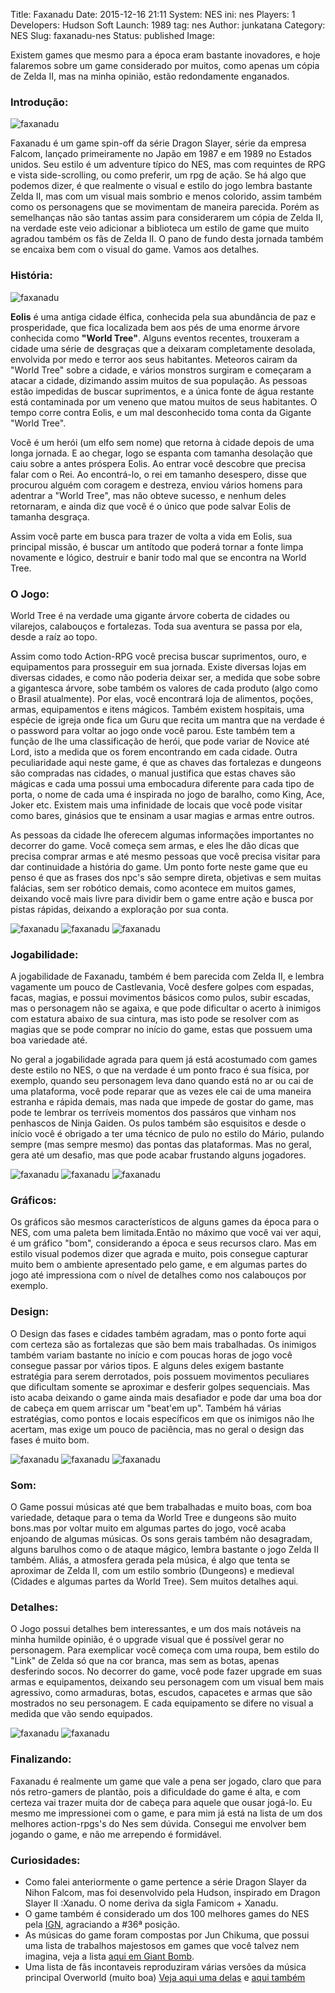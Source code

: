 Title: Faxanadu
Date: 2015-12-16 21:11
System: NES
ini: nes
Players: 1
Developers: Hudson Soft
Launch: 1989
tag: nes
Author: junkatana
Category: NES
Slug: faxanadu-nes
Status: published
Image:


<!-- PELICAN_BEGIN_SUMMARY -->
Existem games que mesmo para a época eram bastante inovadores, e hoje falaremos
sobre um game considerado por muitos, como apenas um cópia de Zelda II, mas
na minha opinião, estão redondamente enganados.
<!-- PELICAN_END_SUMMARY -->

### Introdução:

![faxanadu]([file=faxanadu-1.png])

Faxanadu é um game spin-off da série Dragon Slayer, série da empresa Falcom, lançado primeiramente no Japão em 1987 e em 1989 no Estados unidos. Seu estilo é um adventure
típico do NES, mas com requintes de RPG e vista side-scrolling, ou como preferir, um rpg de ação. Se há algo que podemos dizer, é que realmente o visual e estilo do jogo lembra bastante Zelda II, mas com um visual mais sombrio e menos colorido, assim também como os personagens que se movimentam de maneira parecida. Porém as semelhanças não são tantas assim para considerarem um cópia de Zelda II, na verdade este veio adicionar a biblioteca um estilo de game que muito agradou também os fãs de Zelda II. O pano de fundo desta jornada também se encaixa bem com o visual do game. Vamos aos detalhes.

### História:

![faxanadu]([file=faxanadu-2.png]) 

**Eolis** é uma antiga cidade élfica, conhecida pela sua abundância de paz e prosperidade, que fica localizada bem aos pés de uma enorme árvore conhecida como **"World Tree"**. Alguns eventos recentes, trouxeram a cidade uma série de desgraças que a deixaram completamente desolada, envolvida por medo e terror aos seus habitantes. Meteoros cairam da "World Tree" sobre a cidade, e vários monstros surgiram e começaram a atacar a cidade, dizimando assim muitos de sua população. As pessoas estão impedidas de buscar suprimentos, e a única fonte de água restante está contaminada por um veneno que matou muitos de seus habitantes. O tempo corre contra Eolis, e um mal desconhecido toma conta da Gigante "World Tree".

Você  é um herói (um elfo sem nome) que retorna à cidade depois de uma longa jornada. E ao chegar, logo se espanta com tamanha desolação que caiu sobre a antes próspera Eolis. Ao entrar você descobre que precisa falar com o Rei. Ao encontrá-lo, o rei em tamanho desespero, disse que procurou alguém com coragem e destreza, enviou vários homens para adentrar a "World Tree", mas não obteve sucesso, e nenhum deles retornaram, e ainda diz que você é o único que pode salvar Eolis de tamanha desgraça.

Assim você parte em busca para trazer de volta a vida em Eolis, sua principal missão, é buscar um antítodo que poderá tornar a fonte limpa novamente e lógico, destruir e banir todo mal que se encontra na World Tree.


### O Jogo:

World Tree é na verdade uma gigante árvore coberta de cidades ou vilarejos, calabouços e fortalezas. Toda sua aventura se passa por ela, desde a raíz ao topo.

Assim como todo Action-RPG você precisa buscar suprimentos, ouro, e equipamentos para prosseguir em sua jornada. Existe diversas lojas em diversas cidades, e como não poderia deixar ser, a medida que sobe sobre a gigantesca árvore, sobe também os valores de cada produto (algo como o Brasil atualmente). Por elas, você encontrará loja de alimentos, poções, armas, equipamentos e itens mágicos. Também existem hospitais, uma espécie de igreja onde fica um Guru que recita um mantra que na verdade é o password para voltar ao jogo onde você parou. Este também tem a função de lhe uma classificação de herói, que pode variar de Novice até Lord, isto a medida que os forem encontrando em cada cidade. Outra peculiaridade aqui neste game, é que as chaves das fortalezas e dungeons são compradas nas cidades, o manual justifica que estas chaves são mágicas e cada uma possui uma embocadura diferente para cada tipo de porta, o nome de cada uma é inspirada no jogo de baralho, como King, Ace, Joker  etc. Existem mais uma infinidade de locais que você pode visitar como bares, ginásios que te ensinam a usar magias e armas entre outros.

As pessoas da cidade lhe oferecem algumas informações importantes no decorrer do game. Você começa sem armas, e eles lhe dão dicas que precisa comprar armas e até mesmo pessoas que você precisa visitar para dar continuidade a história do game. Um ponto forte neste game que eu penso é que as frases dos npc's são sempre direta, objetivas e sem muitas falácias, sem ser robótico demais, como acontece em muitos games, deixando você mais livre para dividir bem o game entre ação e busca por pistas rápidas, deixando a exploração por sua conta.

![faxanadu]([file=faxanadu-5.png]) ![faxanadu]([file=faxanadu-6.png]) ![faxanadu]([file=faxanadu-7.png])

### Jogabilidade:

A jogabilidade de Faxanadu, também é bem parecida com Zelda II, e lembra vagamente um pouco de Castlevania, Você desfere golpes com espadas, facas, magias, e possui movimentos básicos como pulos, subir escadas, mas o personagem não se agaixa, e que pode dificultar o acerto à inimigos com estatura abaixo de sua cintura, mas isto pode se resolver com as magias que se pode comprar no início do game, estas que possuem uma boa variedade até.

No geral a jogabilidade agrada para quem já está acostumado com games deste estilo no NES, o que na verdade é um ponto fraco é sua física, por exemplo, quando seu personagem leva dano quando está no ar ou cai de uma plataforma, você pode reparar que as vezes ele cai de uma maneira estranha e rápida demais, mas nada que impede de gostar do game, mas pode te lembrar os terríveis momentos dos passáros que vinham nos penhascos de Ninja Gaiden. Os pulos também são esquisitos e desde o início você é obrigado a ter uma técnico de pulo no estilo do Mário, pulando sempre (mas sempre mesmo) das pontas das plataformas. Mas no geral, gera até um desafio, mas que pode acabar frustando alguns jogadores.

![faxanadu]([file=faxanadu-8.png]) ![faxanadu]([file=faxanadu-9.png]) ![faxanadu]([file=faxanadu-10.png])

### Gráficos:

Os gráficos são mesmos característicos de alguns games da época para o NES, com uma paleta bem limitada.Então no máximo que você vai ver aqui, é um gráfico "bom", considerando a época e seus recursos claro. Mas em estilo visual podemos dizer que agrada e muito, pois consegue capturar muito bem o ambiente apresentado pelo game, e em algumas partes do jogo até impressiona com o nível de detalhes como nos calabouços por exemplo.

### Design:

O Design das fases e cidades também agradam, mas o ponto forte aqui com certeza são as fortalezas que são bem mais trabalhadas. Os inimigos também variam bastante no início e com poucas horas de jogo você consegue passar por vários tipos. E alguns deles exigem bastante estratégia para serem derrotados, pois possuem movimentos peculiares que dificultam
somente se aproximar e desferir golpes sequenciais. Mas isto acaba deixando o game ainda mais desafiador e pode dar uma boa dor de cabeça em quem arriscar um "beat'em up". Também há várias estratégias, como pontos e locais específicos em que os inimigos não lhe acertam, mas exige um pouco de paciência, mas no geral o design das fases é muito bom.

![faxanadu]([file=faxanadu-11.png]) ![faxanadu]([file=faxanadu-12.png]) ![faxanadu]([file=faxanadu-13.png])

### Som:

O Game possui músicas até que bem trabalhadas e muito boas, com boa variedade, detaque para o tema da World Tree e dungeons são muito bons.mas por voltar muito em algumas partes do jogo, você acaba enjoando de algumas músicas. Os sons gerais também não desagradam, alguns barulhos como o de ataque mágico, lembra bastante o jogo Zelda II também. Aliás, a atmosfera gerada pela música, é algo que tenta se aproximar de Zelda II, com um estilo sombrio (Dungeons) e medieval (Cidades e algumas partes da World Tree). Sem muitos detalhes aqui.

### Detalhes:

O Jogo possui detalhes bem interessantes, e um dos mais notáveis na minha humilde opinião, é o upgrade visual que é possível gerar no personagem. Para exemplicar você começa com uma roupa, bem estilo do "Link" de Zelda só que na cor branca, mas sem as botas, apenas desferindo socos. No decorrer do game, você pode fazer upgrade em suas armas e equipamentos, deixando seu personagem com um visual bem mais agressivo, como armaduras, botas, escudos, capacetes e armas que são mostrados no seu personagem. E cada equipamento se difere no visual a medida que vão sendo equipados.

![faxanadu]([file=faxanadu-14.png]) ![faxanadu]([file=faxanadu-15.png])

### Finalizando:

Faxanadu é realmente um game que vale a pena ser jogado, claro que para nós retro-gamers de plantão, pois a dificuldade do game é alta, e com certeza vai trazer muita dor de cabeça para aquele que ousar jogá-lo. Eu mesmo me impressionei com o game, e para mim já está na lista de um dos melhores action-rpgs's do Nes sem dúvida. Consegui me envolver bem jogando o game, e não me arrependo é formidável.

### Curiosidades:

- Como falei anteriormente o game pertence a série Dragon Slayer da Nihon Falcom, mas foi desenvolvido pela Hudson, inspirado em Dragon Slayer II :Xanadu. O nome deriva da sigla Famicom + Xanadu.
- O game também é considerado um dos 100 melhores games do NES pela [IGN](http://www.ign.com/top-100-nes-games/36.html), agraciando a #36ª posição.
- As músicas do game foram compostas por Jun Chikuma, que possui uma lista de trabalhos majestosos em games que você talvez nem imagina, veja a lista [aqui em Giant Bomb](http://www.giantbomb.com/jun-chikuma/3040-75779/).
- Uma lista de fãs incontaveis reproduziram várias versões da música principal Overworld (muito boa) [Veja aqui uma delas](https://www.youtube.com/watch?v=EniggNb1iZY) e [aqui também](https://www.youtube.com/watch?v=pKv2UHiOY-8)
